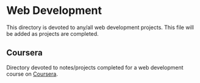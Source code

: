 # Web Development
This directory is devoted to any/all web development projects. This file will be added as projects are completed.

## Coursera
Directory devoted to notes/projects completed for a web development course on [Coursera](https://www.coursera.org/specializations/web-design).